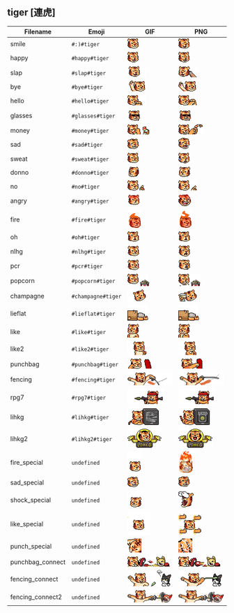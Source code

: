 ## tiger [連虎]
| Filename | Emoji | GIF | PNG |
| --- | --- | --- | --- |
| smile | `#:)#tiger` | ![smile](../../assets/android/faces/tiger/smile.gif) | ![smile](../../assets/android/faces_png/tiger/smile.png) |
| happy | `#happy#tiger` | ![happy](../../assets/android/faces/tiger/happy.gif) | ![happy](../../assets/android/faces_png/tiger/happy.png) |
| slap | `#slap#tiger` | ![slap](../../assets/android/faces/tiger/slap.gif) | ![slap](../../assets/android/faces_png/tiger/slap.png) |
| bye | `#bye#tiger` | ![bye](../../assets/android/faces/tiger/bye.gif) | ![bye](../../assets/android/faces_png/tiger/bye.png) |
| hello | `#hello#tiger` | ![hello](../../assets/android/faces/tiger/hello.gif) | ![hello](../../assets/android/faces_png/tiger/hello.png) |
| glasses | `#glasses#tiger` | ![glasses](../../assets/android/faces/tiger/glasses.gif) | ![glasses](../../assets/android/faces_png/tiger/glasses.png) |
| money | `#money#tiger` | ![money](../../assets/android/faces/tiger/money.gif) | ![money](../../assets/android/faces_png/tiger/money.png) |
| sad | `#sad#tiger` | ![sad](../../assets/android/faces/tiger/sad.gif) | ![sad](../../assets/android/faces_png/tiger/sad.png) |
| sweat | `#sweat#tiger` | ![sweat](../../assets/android/faces/tiger/sweat.gif) | ![sweat](../../assets/android/faces_png/tiger/sweat.png) |
| donno | `#donno#tiger` | ![donno](../../assets/android/faces/tiger/donno.gif) | ![donno](../../assets/android/faces_png/tiger/donno.png) |
| no | `#no#tiger` | ![no](../../assets/android/faces/tiger/no.gif) | ![no](../../assets/android/faces_png/tiger/no.png) |
| angry | `#angry#tiger` | ![angry](../../assets/android/faces/tiger/angry.gif) | ![angry](../../assets/android/faces_png/tiger/angry.png) |
| fire | `#fire#tiger` | ![fire](../../assets/android/faces/tiger/fire.gif) | ![fire](../../assets/android/faces_png/tiger/fire.png) |
| oh | `#oh#tiger` | ![oh](../../assets/android/faces/tiger/oh.gif) | ![oh](../../assets/android/faces_png/tiger/oh.png) |
| nlhg | `#nlhg#tiger` | ![nlhg](../../assets/android/faces/tiger/nlhg.gif) | ![nlhg](../../assets/android/faces_png/tiger/nlhg.png) |
| pcr | `#pcr#tiger` | ![pcr](../../assets/android/faces/tiger/pcr.gif) | ![pcr](../../assets/android/faces_png/tiger/pcr.png) |
| popcorn | `#popcorn#tiger` | ![popcorn](../../assets/android/faces/tiger/popcorn.gif) | ![popcorn](../../assets/android/faces_png/tiger/popcorn.png) |
| champagne | `#champagne#tiger` | ![champagne](../../assets/android/faces/tiger/champagne.gif) | ![champagne](../../assets/android/faces_png/tiger/champagne.png) |
| lieflat | `#lieflat#tiger` | ![lieflat](../../assets/android/faces/tiger/lieflat.gif) | ![lieflat](../../assets/android/faces_png/tiger/lieflat.png) |
| like | `#like#tiger` | ![like](../../assets/android/faces/tiger/like.gif) | ![like](../../assets/android/faces_png/tiger/like.png) |
| like2 | `#like2#tiger` | ![like2](../../assets/android/faces/tiger/like2.gif) | ![like2](../../assets/android/faces_png/tiger/like2.png) |
| punchbag | `#punchbag#tiger` | ![punchbag](../../assets/android/faces/tiger/punchbag.gif) | ![punchbag](../../assets/android/faces_png/tiger/punchbag.png) |
| fencing | `#fencing#tiger` | ![fencing](../../assets/android/faces/tiger/fencing.gif) | ![fencing](../../assets/android/faces_png/tiger/fencing.png) |
| rpg7 | `#rpg7#tiger` | ![rpg7](../../assets/android/faces/tiger/rpg7.gif) | ![rpg7](../../assets/android/faces_png/tiger/rpg7.png) |
| lihkg | `#lihkg#tiger` | ![lihkg](../../assets/android/faces/tiger/lihkg.gif) | ![lihkg](../../assets/android/faces_png/tiger/lihkg.png) |
| lihkg2 | `#lihkg2#tiger` | ![lihkg2](../../assets/android/faces/tiger/lihkg2.gif) | ![lihkg2](../../assets/android/faces_png/tiger/lihkg2.png) |
| fire_special | `undefined` | ![fire_special](../../assets/android/faces/tiger/fire_special.gif) | ![fire_special](../../assets/android/faces_png/tiger/fire_special.png) |
| sad_special | `undefined` | ![sad_special](../../assets/android/faces/tiger/sad_special.gif) | ![sad_special](../../assets/android/faces_png/tiger/sad_special.png) |
| shock_special | `undefined` | ![shock_special](../../assets/android/faces/tiger/shock_special.gif) | ![shock_special](../../assets/android/faces_png/tiger/shock_special.png) |
| like_special | `undefined` | ![like_special](../../assets/android/faces/tiger/like_special.gif) | ![like_special](../../assets/android/faces_png/tiger/like_special.png) |
| punch_special | `undefined` | ![punch_special](../../assets/android/faces/tiger/punch_special.gif) | ![punch_special](../../assets/android/faces_png/tiger/punch_special.png) |
| punchbag_connect | `undefined` | ![punchbag_connect](../../assets/android/faces/tiger/punchbag_connect.gif) | ![punchbag_connect](../../assets/android/faces_png/tiger/punchbag_connect.png) |
| fencing_connect | `undefined` | ![fencing_connect](../../assets/android/faces/tiger/fencing_connect.gif) | ![fencing_connect](../../assets/android/faces_png/tiger/fencing_connect.png) |
| fencing_connect2 | `undefined` | ![fencing_connect2](../../assets/android/faces/tiger/fencing_connect2.gif) | ![fencing_connect2](../../assets/android/faces_png/tiger/fencing_connect2.png) |

